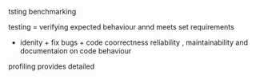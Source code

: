 tsting benchmarking

testing = verifying expected behaviour annd meets set requirements

- idenity + fix bugs + code coorrectness
reliability , maintainability and documentaion on code behaviour

profiling
provides detailed 